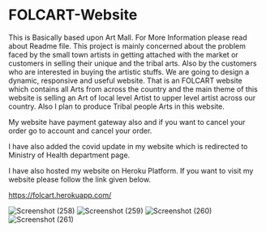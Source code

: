 # FOLCART-Website
This is Basically based upon Art Mall. For More Information please read about Readme file. 
This project is mainly concerned about the problem faced by the small town artists in getting attached with the market or customers in selling their unique and the tribal arts.
Also by the customers who are interested in buying the artistic stuffs. We are going to design a dynamic, responsive and useful website. 
That is an FOLCART website which contains all Arts from across the country and the main theme of this website is selling an Art of local level Artist to upper level artist across our country. Also I plan to produce Tribal people Arts in this website.

My website have payment gateway also and if you want to cancel your order go to account and cancel your order. 

I have also added the covid update in my website which is redirected to Ministry of Health department page. 


I have also hosted my website on Heroku Platform. If you want to visit my website please follow the link given below.


https://folcart.herokuapp.com/


![Screenshot (258)](https://user-images.githubusercontent.com/53000452/126602308-6d0dc428-63b1-40de-896f-1ec64ed91c60.png)
![Screenshot (259)](https://user-images.githubusercontent.com/53000452/126602317-1b78c4e0-c6c1-4635-9c00-0357a3ddff1f.png)
![Screenshot (260)](https://user-images.githubusercontent.com/53000452/126602337-2eaf942c-8907-4d13-ae8f-e1a875fb45ed.png)
![Screenshot (261)](https://user-images.githubusercontent.com/53000452/126602351-72677c60-4d46-4880-85ef-1cf11d968d50.png)


